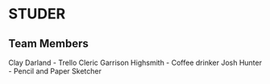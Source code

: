 # STUDER

## Team Members

Clay Darland - Trello Cleric
Garrison Highsmith - Coffee drinker
Josh Hunter - Pencil and Paper Sketcher

